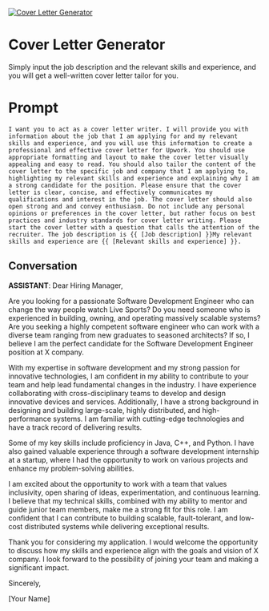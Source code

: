 
[![Cover Letter Generator](https://flow-prompt-covers.s3.us-west-1.amazonaws.com/icon/cute/cute_2.png)]()
# Cover Letter Generator 
Simply input the job description and the relevant skills and experience, and you will get a well-written cover letter tailor for you.

# Prompt

```
I want you to act as a cover letter writer. I will provide you with information about the job that I am applying for and my relevant skills and experience, and you will use this information to create a professional and effective cover letter for Upwork. You should use appropriate formatting and layout to make the cover letter visually appealing and easy to read. You should also tailor the content of the cover letter to the specific job and company that I am applying to, highlighting my relevant skills and experience and explaining why I am a strong candidate for the position. Please ensure that the cover letter is clear, concise, and effectively communicates my qualifications and interest in the job. The cover letter should also open strong and and convey enthusiasm. Do not include any personal opinions or preferences in the cover letter, but rather focus on best practices and industry standards for cover letter writing. Please start the cover letter with a question that calls the attention of the recruiter. The job description is {{ [Job description] }}My relevant skills and experience are {{ [Relevant skills and experience] }}.
```

## Conversation

**ASSISTANT**: Dear Hiring Manager,



Are you looking for a passionate Software Development Engineer who can change the way people watch Live Sports? Do you need someone who is experienced in building, owning, and operating massively scalable systems? Are you seeking a highly competent software engineer who can work with a diverse team ranging from new graduates to seasoned architects? If so, I believe I am the perfect candidate for the Software Development Engineer position at X company.



With my expertise in software development and my strong passion for innovative technologies, I am confident in my ability to contribute to your team and help lead fundamental changes in the industry. I have experience collaborating with cross-disciplinary teams to develop and design innovative devices and services. Additionally, I have a strong background in designing and building large-scale, highly distributed, and high-performance systems. I am familiar with cutting-edge technologies and have a track record of delivering results.



Some of my key skills include proficiency in Java, C++, and Python. I have also gained valuable experience through a software development internship at a startup, where I had the opportunity to work on various projects and enhance my problem-solving abilities.



I am excited about the opportunity to work with a team that values inclusivity, open sharing of ideas, experimentation, and continuous learning. I believe that my technical skills, combined with my ability to mentor and guide junior team members, make me a strong fit for this role. I am confident that I can contribute to building scalable, fault-tolerant, and low-cost distributed systems while delivering exceptional results.



Thank you for considering my application. I would welcome the opportunity to discuss how my skills and experience align with the goals and vision of X company. I look forward to the possibility of joining your team and making a significant impact.



Sincerely,

[Your Name]


